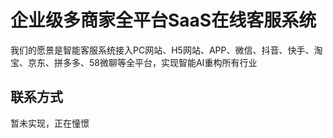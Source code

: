 # 企业级多商家全平台SaaS在线客服系统

我们的愿景是智能客服系统接入PC网站、H5网站、APP、微信、抖音、快手、淘宝、京东、拼多多、58微聊等全平台，实现智能AI重构所有行业

## 联系方式

暂未实现，正在憧憬
